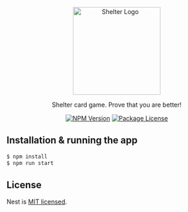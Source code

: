 <p align="center">
  <a target="blank"><img src="https://github.com/Porhay/into-the-shelter/blob/master/apps/shelter-client/public/logo-white.png" width="200" alt="Shelter Logo" /></a>
</p>


<p align="center">Shelter card game. Prove that you are better!</p>
<p align="center">
  <a href="https://www.npmjs.com/~nestjscore" target="_blank"><img src="https://img.shields.io/npm/v/@nestjs/core.svg" alt="NPM Version" /></a>
  <a href="https://www.npmjs.com/~nestjscore" target="_blank"><img src="https://img.shields.io/npm/l/@nestjs/core.svg" alt="Package License" /></a>
</p>


## Installation & running the app
```bash
$ npm install
$ npm run start
```

## License
Nest is [MIT licensed](LICENSE).

